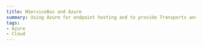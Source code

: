 ```yaml
---
title: NServiceBus and Azure
summary: Using Azure for endpoint hosting and to provide Transports and Persistence
tags:
- Azure
- Cloud
---
```

